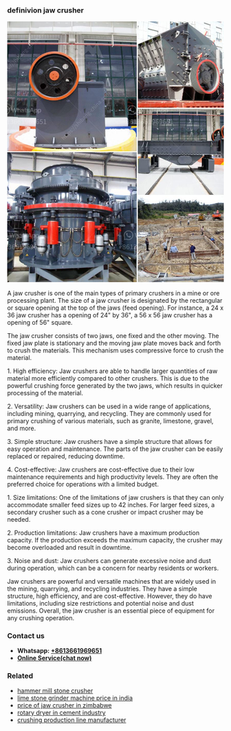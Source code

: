 <h3>definivion jaw crusher</h3><img src='1708309444.jpg' alt=''><p>A jaw crusher is one of the main types of primary crushers in a mine or ore processing plant. The size of a jaw crusher is designated by the rectangular or square opening at the top of the jaws (feed opening). For instance, a 24 x 36 jaw crusher has a opening of 24" by 36", a 56 x 56 jaw crusher has a opening of 56" square. </p><p>The jaw crusher consists of two jaws, one fixed and the other moving. The fixed jaw plate is stationary and the moving jaw plate moves back and forth to crush the materials. This mechanism uses compressive force to crush the material. </p><p>1. High efficiency: Jaw crushers are able to handle larger quantities of raw material more efficiently compared to other crushers. This is due to the powerful crushing force generated by the two jaws, which results in quicker processing of the material.</p><p>2. Versatility: Jaw crushers can be used in a wide range of applications, including mining, quarrying, and recycling. They are commonly used for primary crushing of various materials, such as granite, limestone, gravel, and more.</p><p>3. Simple structure: Jaw crushers have a simple structure that allows for easy operation and maintenance. The parts of the jaw crusher can be easily replaced or repaired, reducing downtime.</p><p>4. Cost-effective: Jaw crushers are cost-effective due to their low maintenance requirements and high productivity levels. They are often the preferred choice for operations with a limited budget.</p><p>1. Size limitations: One of the limitations of jaw crushers is that they can only accommodate smaller feed sizes up to 42 inches. For larger feed sizes, a secondary crusher such as a cone crusher or impact crusher may be needed.</p><p>2. Production limitations: Jaw crushers have a maximum production capacity. If the production exceeds the maximum capacity, the crusher may become overloaded and result in downtime.</p><p>3. Noise and dust: Jaw crushers can generate excessive noise and dust during operation, which can be a concern for nearby residents or workers.</p><p>Jaw crushers are powerful and versatile machines that are widely used in the mining, quarrying, and recycling industries. They have a simple structure, high efficiency, and are cost-effective. However, they do have limitations, including size restrictions and potential noise and dust emissions. Overall, the jaw crusher is an essential piece of equipment for any crushing operation.</p><h3>Contact us</h3><ul><li><strong>Whatsapp:&nbsp;<a href="https://wa.me/8613661969651">+8613661969651</a></strong></li><li><a href="https://swt.shibang-china.com/?git&amp;zhl&amp;definivion jaw crusher"><strong>Online Service(chat now)</strong></a></li></ul><h3>Related</h3><ul><li><a href='hammer mill stone crusher.md'>hammer mill stone crusher</a></li><li><a href='lime stone grinder machine price in india.md'>lime stone grinder machine price in india</a></li><li><a href='price of jaw crusher in zimbabwe.md'>price of jaw crusher in zimbabwe</a></li><li><a href='rotary dryer in cement industry.md'>rotary dryer in cement industry</a></li><li><a href='crushing production line manufacturer.md'>crushing production line manufacturer</a></li></ul>